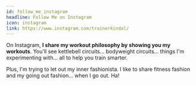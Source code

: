 ```yaml
---
id: follow_me_instagram
headline: Follow Me on Instagram
icon: instagram
link: https://www.instagram.com/trainerkindal/
---
```


On Instagram, **I share my workout philosophy by showing you my workouts**. You'll see kettlebell circuits... bodyweight circuits... things I'm experimenting with... all to help you train smarter.

Plus, I'm trying to let out my inner fashionista. I like to share fitness fashion and my going out fashion... when I go out. Ha!
